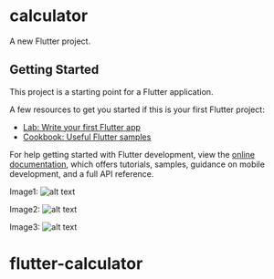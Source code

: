 # calculator

A new Flutter project.

## Getting Started

This project is a starting point for a Flutter application.

A few resources to get you started if this is your first Flutter project:

- [Lab: Write your first Flutter app](https://docs.flutter.dev/get-started/codelab)
- [Cookbook: Useful Flutter samples](https://docs.flutter.dev/cookbook)

For help getting started with Flutter development, view the
[online documentation](https://docs.flutter.dev/), which offers tutorials,
samples, guidance on mobile development, and a full API reference.

Image1: 
![alt text][logo1]

[logo1]: https://res.cloudinary.com/guazy/image/upload/v1707157424/mob1_q8sq4m.png "Logo Title Text 2"

Image2: 
![alt text][logo2]

[logo2]: https://res.cloudinary.com/guazy/image/upload/v1707157424/mob2_cgckk0.png "Logo Title Text 2"

Image3: 
![alt text][logo3]

[logo3]: https://res.cloudinary.com/guazy/image/upload/v1707157424/mob3_cbtxkj.png "Logo Title Text 2"

# flutter-calculator
